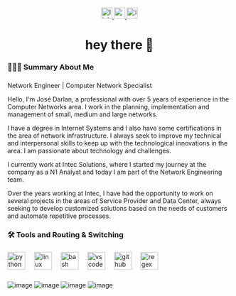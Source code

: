 ###

<div align="center">  
  <a href="https://www.linkedin.com/in/darlan-sim%C3%B5es/">
    <img src="https://img.shields.io/static/v1?message=LinkedIn&logo=linkedin&label=&color=0077B5&logoColor=white&labelColor=&style=for-the-badge" height="25" alt="linkedin logo"  />
  </a>
  <a href="https://www.youtube.com/@jose-darlan">
    <img src="https://img.shields.io/static/v1?message=Youtube&logo=youtube&label=&color=FF0000&logoColor=white&labelColor=&style=for-the-badge" height="25" alt="youtube logo"  />
  </a> 
    <a href="https://www.instagram.com/js.darlan/">
    <img src="https://img.shields.io/static/v1?message=Youtube&logo=youtube&label=&color=FF0000&logoColor=white&labelColor=&style=for-the-badge" height="25" alt="instagram logo"  />
  </a> 
</div>

###

<h1 align="center">hey there 👋</h1>

###

<h3 align="left">👨🏻‍💻 Summary About Me</h3>

###

<p align="left">Network Engineer | Computer Network Specialist<br></p>
<p align="left">Hello, I'm José Darlan, a professional with over 5 years of experience in the Computer Networks area. I work in the planning, implementation and management of small, medium and large networks.</p>
<p align="left">I have a degree in Internet Systems and I also have some certifications in the area of ​​network infrastructure. I always seek to improve my technical and interpersonal skills to keep up with the technological innovations in the area. I am passionate about technology and challenges.</p>
<p align="left">I currently work at Intec Solutions, where I started my journey at the company as a N1 Analyst and today I am part of the Network Engineering team.</p>
<p align="left">Over the years working at Intec, I have had the opportunity to work on several projects in the areas of Service Provider and Data Center, always seeking to develop customized solutions based on the needs of customers and automate repetitive processes.</p>

###

<h3 align="left">🛠 Tools and Routing & Switching</h3>

###

<div align="left">
  <img src="https://skillicons.dev/icons?i=py" height="40" alt="python logo"  />
  <img width="12" />
  <img src="https://skillicons.dev/icons?i=linux" height="40" alt="linux logo"  />
  <img width="12" />
  <img src="https://cdn.jsdelivr.net/gh/devicons/devicon/icons/bash/bash-original.svg" height="40" alt="bash logo"  />
  <img width="12" />
  <img src="https://cdn.jsdelivr.net/gh/devicons/devicon/icons/vscode/vscode-original.svg" height="40" alt="vscode logo"  />
  <img width="12" />
  <img src="https://skillicons.dev/icons?i=github" height="40" alt="github logo"  />
  <img width="12" />
  <img src="https://skillicons.dev/icons?i=regex" height="40" alt="regex logo"  />
</div>

###

![image](https://github.com/user-attachments/assets/f867653f-0f7c-4681-8539-7eff28f0e39d)
![image](https://github.com/user-attachments/assets/7161dcf5-a0f9-4165-9e90-a3bbe5a362b6)
![image](https://github.com/user-attachments/assets/6291e66b-5235-41e6-b8a2-b4570f1d0c8a)
![image](https://github.com/user-attachments/assets/9b641532-bda4-457d-9971-b0d211cabc93)

###





